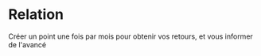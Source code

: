 # Relation

  <div>Créer un point une fois par mois pour obtenir vos retours, et vous informer de l'avancé</div>